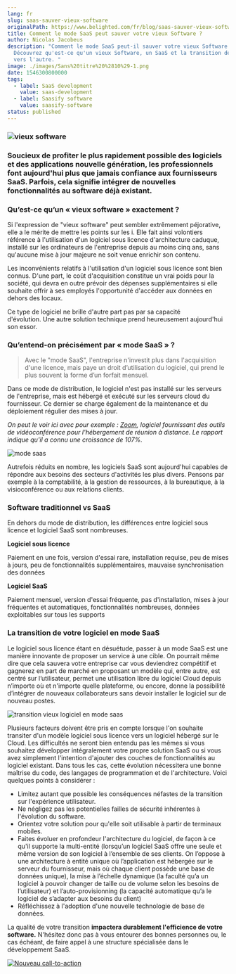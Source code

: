 ```yaml
---
lang: fr
slug: saas-sauver-vieux-software
originalPath: https://www.belighted.com/fr/blog/saas-sauver-vieux-software
title: Comment le mode SaaS peut sauver votre vieux Software ?
author: Nicolas Jacobeus
description: "Comment le mode SaaS peut-il sauver votre vieux Software ?
  Découvrez qu'est-ce qu'un vieux Software, un SaaS et la transition de l'un
  vers l'autre. "
image: ./images/Sans%20titre%20%2810%29-1.png
date: 1546300800000
tags:
  - label: SaaS development
    value: saas-development
  - label: Saasify software
    value: saasify-software
status: published
---
```

### ![vieux software](https://www.belighted.com/hs-fs/hubfs/Sans%20titre%20(10)-1.png?width=1200&name=Sans%20titre%20(10)-1.png)

### Soucieux de profiter le plus rapidement possible des logiciels et des applications nouvelle génération, les professionnels font aujourd'hui plus que jamais confiance aux fournisseurs SaaS. Parfois, cela signifie intégrer de nouvelles fonctionnalités au software déjà existant.

### **Qu’est-ce qu’un « vieux software » exactement ?**

Si l'expression de "vieux software" peut sembler extrêmement péjorative, elle a le mérite de mettre les points sur les i. Elle fait ainsi volontiers référence à l'utilisation d'un logiciel sous licence d'architecture caduque, installé sur les ordinateurs de l'entreprise depuis au moins cinq ans, sans qu'aucune mise à jour majeure ne soit venue enrichir son contenu.

Les inconvénients relatifs à l'utilisation d'un logiciel sous licence sont bien connus. D'une part, le coût d'acquisition constitue un vrai poids pour la société, qui devra en outre prévoir des dépenses supplémentaires si elle souhaite offrir à ses employés l'opportunité d'accéder aux données en dehors des locaux. 

Ce type de logiciel ne brille d'autre part pas par sa capacité d'évolution. Une autre solution technique prend heureusement aujourd'hui son essor.

### **Qu’entend-on précisément par « mode SaaS » ?**

> Avec le "mode SaaS", l'entreprise n'investit plus dans l'acquisition d'une licence, mais paye un droit d’utilisation du logiciel, qui prend le plus souvent la forme d’un forfait mensuel.

Dans ce mode de distribution, le logiciel n'est pas installé sur les serveurs de l'entreprise, mais est hébergé et exécuté sur les serveurs cloud du fournisseur. Ce dernier se charge également de la maintenance et du déploiement régulier des mises à jour. 

_On peut le voir ici avec pour exemple : [Zoom](https://www.zoom.com), logiciel fournissant des outils de vidéoconférence pour l'hébergement de réunion à distance. Le rapport indique qu'il a connu une croissance de 107%._ 

![mode saas](https://www.belighted.com/hs-fs/hubfs/Sans%20titre%20(11)-1.png?width=670&name=Sans%20titre%20(11)-1.png)

Autrefois réduits en nombre, les logiciels SaaS sont aujourd'hui capables de répondre aux besoins des secteurs d'activités les plus divers. Pensons par exemple à la comptabilité, à la gestion de ressources, à la bureautique, à la visioconférence ou aux relations clients.

### **Software traditionnel vs SaaS**

En dehors du mode de distribution, les différences entre logiciel sous licence et logiciel SaaS sont nombreuses. 

**Logiciel sous licence**

Paiement en une fois, version d'essai rare, installation requise, peu de mises à jours, peu de fonctionnalités supplémentaires, mauvaise synchronisation des données

**Logiciel SaaS**

Paiement mensuel, version d'essai fréquente, pas d'installation, mises à jour fréquentes et automatiques, fonctionnalités nombreuses, données exploitables sur tous les supports

### **La transition de votre logiciel en mode SaaS**

Le logiciel sous licence étant en désuétude, passer à un mode SaaS est une manière innovante de proposer un service à une cible. On pourrait même dire que cela sauvera votre entreprise car vous deviendrez compétitif et gagnerez en part de marché en proposant un modèle qui, entre autre, est centré sur l’utilisateur, permet une utilisation libre du logiciel Cloud depuis n’importe où et n'importe quelle plateforme, ou encore, donne la possibilité d’intégrer de nouveaux collaborateurs sans devoir installer le logiciel sur de nouveau postes.  

![transition vieux logiciel en mode saas](https://www.belighted.com/hs-fs/hubfs/Sans%20titre%20(12)-1.png?width=1200&name=Sans%20titre%20(12)-1.png)

Plusieurs facteurs doivent être pris en compte lorsque l'on souhaite transiter d'un modèle logiciel sous licence vers un logiciel hébergé sur le Cloud. Les difficultés ne seront bien entendu pas les mêmes si vous souhaitez développer intégralement votre propre solution SaaS ou si vous avez simplement l'intention d'ajouter des couches de fonctionnalités au logiciel existant. Dans tous les cas, cette évolution nécessitera une bonne maîtrise du code, des langages de programmation et de l'architecture. Voici quelques points à considérer :

*   Limitez autant que possible les conséquences néfastes de la transition sur l'expérience utilisateur.
*   Ne négligez pas les potentielles failles de sécurité inhérentes à l'évolution du software.
*   Orientez votre solution pour qu'elle soit utilisable à partir de terminaux mobiles.
*   Faites évoluer en profondeur l'architecture du logiciel, de façon à ce qu'il supporte la multi-entité (lorsqu’un logiciel SaaS offre une seule et même version de son logiciel à l’ensemble de ses clients. On l’oppose à une architecture à entité unique où l’application est hébergée sur le serveur du fournisseur, mais où chaque client possède une base de données unique), la mise à l’échelle dynamique (la faculté qu’a un logiciel à pouvoir changer de taille ou de volume selon les besoins de l’utilisateur) et l’auto-provisionning (la capacité automatique qu’a le logiciel de s’adapter aux besoins du client) 
*   Réfléchissez à l'adoption d'une nouvelle technologie de base de données. 

La qualité de votre transition **impactera durablement l'efficience de votre software.** N'hésitez donc pas à vous entourer des bonnes personnes ou, le cas échéant, de faire appel à une structure spécialisée dans le développement SaaS. 

[![Nouveau call-to-action](https://no-cache.hubspot.com/cta/default/1684659/efa19144-ba00-4802-bd26-7c27dbad25ab.png)](https://cta-redirect.hubspot.com/cta/redirect/1684659/efa19144-ba00-4802-bd26-7c27dbad25ab)